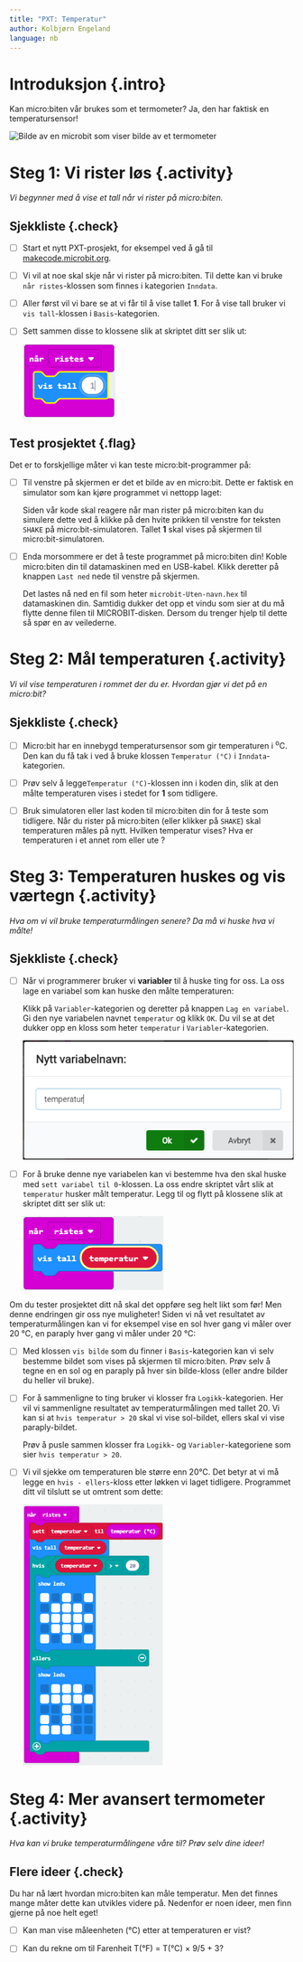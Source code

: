 ```yaml
---
title: "PXT: Temperatur"
author: Kolbjørn Engeland
language: nb
---
```



# Introduksjon {.intro}

Kan micro:biten vår brukes som et termometer? Ja, den har faktisk en temperatursensor!

![Bilde av en microbit som viser bilde av et termometer](temperatur.jpg)


# Steg 1: Vi rister løs {.activity}

*Vi begynner med å vise et tall når vi rister på micro:biten.*

## Sjekkliste {.check}

- [ ] Start et nytt PXT-prosjekt, for eksempel ved å gå til
  [makecode.microbit.org](https://makecode.microbit.org/?lang=no).

- [ ] Vi vil at noe skal skje når vi rister på micro:biten. Til dette kan vi
  bruke `når ristes`-klossen som finnes i kategorien `Inndata`.

- [ ] Aller først vil vi bare se at vi får til å vise tallet __1__. For å vise
  tall bruker vi `vis tall`-klossen i `Basis`-kategorien.

- [ ] Sett sammen disse to klossene slik at skriptet ditt ser slik ut:

    ![Bilde av "ristes" og "vis tall" klossene](temperaturskript_1.png)

## Test prosjektet {.flag}

Det er to forskjellige måter vi kan teste micro:bit-programmer på:

- [ ] Til venstre på skjermen er det et bilde av en micro:bit. Dette er faktisk
  en simulator som kan kjøre programmet vi nettopp laget:

  Siden vår kode skal reagere når man rister på micro:biten kan du simulere
  dette ved å klikke på den hvite prikken til venstre for teksten `SHAKE` på
  micro:bit-simulatoren. Tallet __1__ skal vises på skjermen til
  micro:bit-simulatoren.

- [ ] Enda morsommere er det å teste programmet på micro:biten din! Koble
  micro:biten din til datamaskinen med en USB-kabel. Klikk deretter på knappen
  `Last ned` nede til venstre på skjermen.

  Det lastes nå ned en fil som heter `microbit-Uten-navn.hex` til datamaskinen
  din. Samtidig dukker det opp et vindu som sier at du må flytte denne filen til
  MICROBIT-disken. Dersom du trenger hjelp til dette så spør en av veilederne.


# Steg 2: Mål temperaturen {.activity}

*Vi vil vise temperaturen i rommet der du er. Hvordan gjør vi det på en micro:bit?*

## Sjekkliste {.check}

- [ ] Micro:bit har en innebygd temperatursensor som gir temperaturen i <sup>o</sup>C. 
  Den kan du få tak i ved å bruke klossen `Temperatur (°C)` i `Inndata`-kategorien.

- [ ] Prøv selv å legge`Temperatur (°C)`-klossen inn i koden din, slik at
  den målte temperaturen vises i stedet for __1__ som tidligere.

- [ ] Bruk simulatoren eller last koden til micro:biten din for å teste som
  tidligere. Når du rister på micro:biten (eller klikker på `SHAKE`) skal
  temperaturen måles på nytt. Hvilken temperatur vises? Hva er temperaturen i et annet rom eller ute ?


# Steg 3: Temperaturen huskes og vis værtegn {.activity}

*Hva om vi vil bruke temperaturmålingen senere? Da må vi huske hva vi målte!*

## Sjekkliste {.check}

- [ ] Når vi programmerer bruker vi __variabler__ til å huske ting for oss. La
  oss lage en variabel som kan huske den målte temperaturen:

  Klikk på `Variabler`-kategorien og deretter på knappen `Lag en variabel`. Gi
  den nye variabelen navnet `temperatur` og klikk `OK`. Du vil se at det dukker opp
  en kloss som heter `temperatur` i `Variabler`-kategorien.

  ![Bilde av hvordan lage en ny variabel](variabel_temperatur.png)

- [ ] For å bruke denne nye variabelen kan vi bestemme hva den skal huske med
  `sett variabel til 0`-klossen. La oss endre skriptet vårt slik at `temperatur`
  husker målt temperatur. Legg til og flytt på klossene slik at skriptet ditt
  ser slik ut:

  ![Viser scriptet som nå bruker variabelen temperatur](temperaturskript_2.png)

Om du tester prosjektet ditt nå skal det oppføre seg helt likt som før! Men
denne endringen gir oss nye muligheter! Siden vi nå vet resultatet av
temperaturmålingen kan vi for eksempel vise en sol hver gang vi måler over 20 °C, en paraply hver gang vi måler under 20 °C:

- [ ] Med klossen `vis bilde` som du finner i `Basis`-kategorien kan vi selv
  bestemme bildet som vises på skjermen til micro:biten. Prøv selv å tegne en
  en sol og en paraply på hver sin bilde-kloss (eller andre bilder du heller vil bruke).

- [ ] For å sammenligne to ting bruker vi klosser fra `Logikk`-kategorien. Her
  vil vi sammenligne resultatet av temperaturmålingen med tallet 20. Vi kan si at
  `hvis temperatur > 20` skal vi vise sol-bildet, ellers skal vi vise paraply-bildet.

  Prøv å pusle sammen klosser fra `Logikk`- og `Variabler`-kategoriene som sier
  `hvis temperatur > 20`.

- [ ] Vi vil sjekke om temperaturen ble større enn 20°C. Det betyr at vi må legge en 
 `hvis - ellers`-kloss etter løkken vi laget
  tidligere. Programmet ditt vil tilslutt se ut omtrent som dette:

    ![Bilde av scriptet for å vise sol og paraply bilde etter at temperaturen er målt](temperaturskript_3.png)

# Steg 4: Mer avansert termometer {.activity}

*Hva kan vi bruke temperaturmålingene våre til? Prøv selv dine ideer!*

## Flere ideer {.check}

Du har nå lært hvordan micro:biten kan måle temperatur. Men det finnes mange måter
dette kan utvikles videre på. Nedenfor er noen ideer, men finn gjerne på noe
helt eget!

- [ ] Kan man vise måleenheten (°C) etter at temperaturen er vist? 

- [ ] Kan du rekne om til Farenheit T(°F) = T(°C) × 9/5 + 3? 


